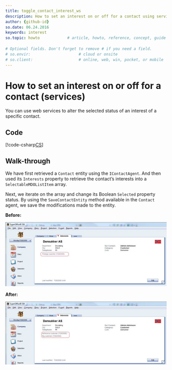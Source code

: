 ```yaml
---
title: toggle_contact_interest_ws
description: How to set an interest on or off for a contact using services
author: {github-id}
so.date: 06.24.2016
keywords: interest
so.topic: howto            # article, howto, reference, concept, guide

# Optional fields. Don't forget to remove # if you need a field.
# so.envir:                     # cloud or onsite
# so.client:                    # online, web, win, pocket, or mobile
---
```


# How to set an interest on or off for a contact (services)

You can use web services to alter the selected status of an interest of a specific contact.

## Code

[!code-csharp[CS](includes/toggle-interest-services.cs)]

## Walk-through

We have first retrieved a `Contact` entity using the `IContactAgent`. And then used its `Interests` property to retrieve the contact’s interests into a `SelectableMDOListItem` array.

Next, we iterate on the array and change its Boolean `Selected` property status. By using the `SaveContactEntity` method available in the `Contact` agent, we save the modifications made to the entity.

**Before:**

![before][img1]

**After:**

![after][img2]

<!-- Referenced images -->
[img1]: media/image005.jpg
[img2]: media/image006.jpg
